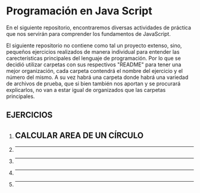 # Programación en Java Script

En el siguiente repositorio, encontraremos diversas actividades de práctica que nos servirán para comprender los fundamentos de JavaScript.

El siguiente repositorio no contiene como tal un proyecto extenso, sino, pequeños ejercicios realizados de manera individual para entender 
las carecterísticas principales del lenguaje de programación. Por lo que se decidió utilizar carpetas con sus respectivos "README" para 
tener una mejor organización, cada carpeta contendrá el nombre del ejercicio y el número del mismo. A su vez habrá una carpeta donde habrá una 
variedad de archivos de prueba, que si bien también nos aportan y se procurará explicarlos, no van a estar igual de organizados que las carpetas principales.

## EJERCICIOS
 1. CALCULAR AREA DE UN CÍRCULO
    ---
 3. ---
 4. ---
 5. ---
 6. ---

